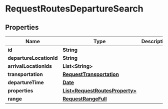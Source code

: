 

# RequestRoutesDepartureSearch

## Properties

Name | Type | Description | Notes
------------ | ------------- | ------------- | -------------
**id** | **String** |  | 
**departureLocationId** | **String** |  | 
**arrivalLocationIds** | **List&lt;String&gt;** |  | 
**transportation** | [**RequestTransportation**](RequestTransportation.md) |  | 
**departureTime** | [**Date**](Date.md) |  | 
**properties** | [**List&lt;RequestRoutesProperty&gt;**](RequestRoutesProperty.md) |  | 
**range** | [**RequestRangeFull**](RequestRangeFull.md) |  |  [optional]




